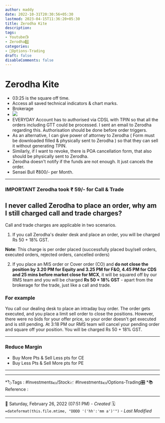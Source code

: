 ```yaml
---
author: maddy
date: 2022-10-31T20:30:56+05:30
lastmod: 2023-04-15T11:36:20+05:30
title: Zerodha Kite
description: 
tags:
- Youtube📺
- Zerodha0️⃣ 
categories: 
- 🤹Options-Trading
draft: false
disableComments: false
---
```

# Zerodha Kite
- 03:25 is the square off time.
- Access all saved technical indicators & chart marks.
- Brokerage
- ![](https://i.imgur.com/1RHoZbm.png)
- EVERYDAY Account has to authorised via CDSL with TPIN so that all the orders including GTT could be processed. I sent an email to Zerodha regarding this. Authorisation should be done before order triggers. 
- As an alternative, I can give power of attorney to Zerodha ( Form must be downloaded filled & physically sent to Zerodha ) so that they can sell it without generating TPIN.
- Similarly, if I want to revoke, there is POA cancellation form, that also should be physically sent to Zerodha.
- Zerodha doesn't notify if the funds are not enough. It just cancels the order.
- Sensei Bull ₹800/- per Month.
----
### IMPORTANT Zerodha took ₹ 59/- for Call & Trade

## I never called Zerodha to place an order, why am I still charged call and trade charges?

Call and trade charges are applicable in two scenarios.

1. If you call Zerodha's dealer desk and place an order, you will be charged Rs 50 + 18% GST.

**Note**: This charge is per order placed (successfully placed buy/sell orders, executed orders, rejected orders, cancelled orders)

2. If you place an MIS order or Cover order (CO) and **do not close the position by 3.20 PM for Equity and 3.25 PM for F&O, 4.45 PM for CDS and 25 mins before market close for MCX**, it will be squared off by our RMS team and you will be charged **Rs 50 + 18% GST** - apart from the brokerage for the trade, just like a call and trade.

### For example

You call our dealing desk to place an intraday buy order. The order gets executed, and you place a limit sell order to close the positions. However, there were no bids for your offer price, so your order doesn't get executed and is still pending. At 3:18 PM our RMS team will cancel your pending order and square off your position. You will be charged Rs 50 + 18% GST.

----
### Reduce Margin
- Buy More Pts & Sell Less pts for CE
- Buy Less Pts & Sell More pts for PE 
------


---
*🏷️Tags : #Investments💷/Stock📈 #Investments💷/Options-Trading🎛️ 
*📚Reference :

---
📅   Saturday, February 26, 2022  (07:51 PM) - *Created*
🗓️ `=dateformat(this.file.mtime, "DDDD '('hh':'mm a')'")` - *Last Modified* 

---

